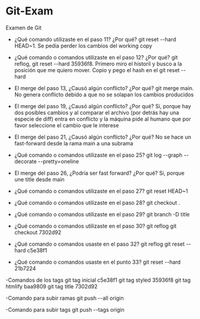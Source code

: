 # Git-Exam
Examen de Git


- ¿Qué comando utilizaste en el paso 11? ¿Por qué?
  git reset --hard HEAD~1. Se pedia perder los cambios del working copy
  
- ¿Qué comando o comandos utilizaste en el paso 12? ¿Por qué?
  git reflog, git reset --hard 35936f8. Primero miro el historil y busco a la posición que me quiero mover. Copio y pego el hash en el git reset --hard <hash del commint>
  
- El merge del paso 13, ¿Causó algún conflicto? ¿Por qué?
  git merge main. No genera conflicto debido a que no se solapan los cambios producidos
  
- El merge del paso 19, ¿Causó algún conflicto? ¿Por qué?
  Si, porque hay dos posibles cambios y al comparar el archivo (por detrás hay una especie de diff) entra en conflicto y la máquina pide al humano que por favor seleccione el cambio que le interese
  
- El merge del paso 21, ¿Causó algún conflicto? ¿Por qué?
  No se hace un fast-forward desde la rama main a una subrama
  
- ¿Qué comando o comandos utilizaste en el paso 25?
  git log --graph --decorate --pretty=oneline
  
- El merge del paso 26, ¿Podría ser fast forward? ¿Por qué?
  Si, porque une title desde main
  
- ¿Qué comando o comandos utilizaste en el paso 27?
  git reset HEAD~1
  
- ¿Qué comando o comandos utilizaste en el paso 28?
  git checkout .
  
- ¿Qué comando o comandos utilizaste en el paso 29?
  git branch -D title
  
- ¿Qué comando o comandos utilizaste en el paso 30?
  git reflog
  git checkout 7302d92
  
- ¿Qué comando o comandos usaste en el paso 32?
  git reflog
  git reset --hard c5e38f1
  
- ¿Qué comando o comandos usaste en el punto 33?
  git reset --hard 21b7224

-Comandos de los tags
git tag inicial c5e38f1
git tag styled 35936f8
git tag htmlify baa9809
git tag title 7302d92

-Comando para subir ramas
git push --all origin

-Comando para subir tags
git push --tags origin

